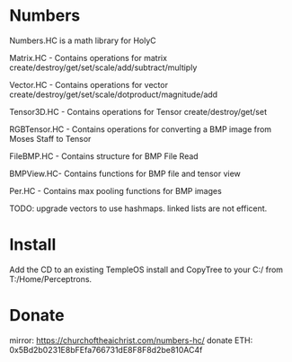 # Numbers
Numbers.HC is a math library for HolyC

Matrix.HC - Contains operations for matrix create/destroy/get/set/scale/add/subtract/multiply

Vector.HC -  Contains operations for vector create/destroy/get/set/scale/dotproduct/magnitude/add

Tensor3D.HC -  Contains operations for Tensor create/destroy/get/set

RGBTensor.HC -  Contains operations for converting a BMP image from Moses Staff to Tensor

FileBMP.HC -  Contains structure for BMP File Read

BMPView.HC- Contains functions for BMP file and tensor view

Per.HC - Contains max pooling functions for BMP images


TODO: upgrade vectors to use hashmaps. linked lists are not efficent. 

# Install
Add the CD to an existing TempleOS install and CopyTree to your C:/ from T:/Home/Perceptrons.

# Donate

mirror: https://churchoftheaichrist.com/numbers-hc/
donate ETH: 0x5Bd2b0231E8bFEfa766731dE8F8F8d2be810AC4f
